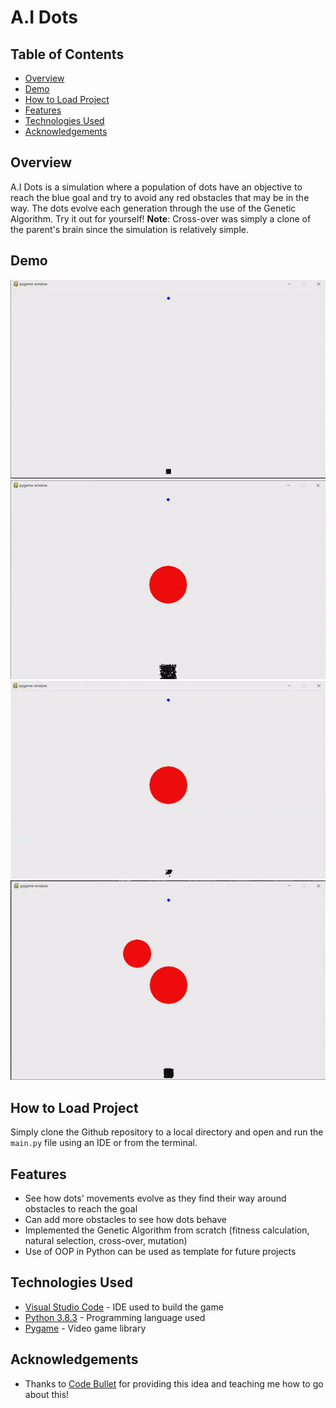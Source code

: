 # A.I Dots

## Table of Contents

- [Overview](#Overview)
- [Demo](#Demo)
- [How to Load Project](#how-to-load-project)
- [Features](#Features)
- [Technologies Used](#technologies-used)
- [Acknowledgements](#acknowledgements)

## Overview

A.I Dots is a simulation where a population of dots have an objective to reach the blue goal and try to avoid any red obstacles that may be in the way. The dots evolve each generation through the use of the Genetic Algorithm. Try it out for yourself! **Note**: Cross-over was simply a clone of the parent's brain since the simulation is relatively simple. 

## Demo

<img src="gifs/without_obstacle.gif?raw=true"/> <img src="gifs/initial.gif?raw=true"/> <img src="gifs/several_generations.gif?raw=true"/>
<img src="gifs/2_obstacles.gif?raw=true"/>

## How to Load Project

Simply clone the Github repository to a local directory and open and run the `main.py` file using an IDE or from the terminal.

## Features

- See how dots' movements evolve as they find their way around obstacles to reach the goal
- Can add more obstacles to see how dots behave
- Implemented the Genetic Algorithm from scratch (fitness calculation, natural selection, cross-over, mutation)
- Use of OOP in Python can be used as template for future projects

## Technologies Used

- [Visual Studio Code](https://code.visualstudio.com/) - IDE used to build the game
- [Python 3.8.3](https://www.python.org/downloads/) - Programming language used
- [Pygame](https://www.pygame.org/news) - Video game library 

## Acknowledgements

- Thanks to [Code Bullet](https://www.youtube.com/watch?v=BOZfhUcNiqk) for providing this idea and teaching me how to go about this!
